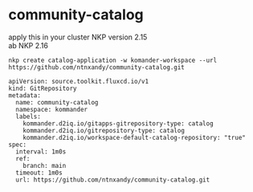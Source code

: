 # community-catalog

apply this in your cluster
NKP version 2.15  
ab NKP 2.16

```
nkp create catalog-application -w komander-workspace --url https://github.com/ntnxandy/community-catalog.git
```

```
apiVersion: source.toolkit.fluxcd.io/v1
kind: GitRepository
metadata:
  name: community-catalog
  namespace: kommander
  labels:
    kommander.d2iq.io/gitapps-gitrepository-type: catalog
    kommander.d2iq.io/gitrepository-type: catalog
    kommander.d2iq.io/workspace-default-catalog-repository: "true"
spec:
  interval: 1m0s
  ref:
    branch: main
  timeout: 1m0s
  url: https://github.com/ntnxandy/community-catalog.git
```
